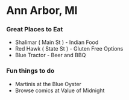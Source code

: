 # Ann Arbor, MI

### Great Places to Eat
- Shalimar ( Main St ) - Indian Food
- Red Hawk ( State St ) - Gluten Free Options
- Blue Tractor - Beer and BBQ

### Fun things to do
- Martinis at the Blue Oyster
- Browse comics at Value of Midnight
